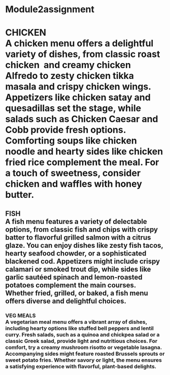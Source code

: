 # Module2assignment
<!doctype html>
<html>
  <head>
  <title>OUR MENU</title>
  </head>
  <body>
  <h1>
  <a>CHICKEN</a>
  <div>A chicken menu offers a delightful variety of dishes, from classic roast chicken&nbsp; and creamy chicken Alfredo to zesty chicken tikka masala and crispy chicken wings. Appetizers like chicken satay and quesadillas set the stage, while salads such as Chicken Caesar and Cobb provide fresh options. Comforting soups like chicken noodle and hearty sides like chicken fried rice complement the meal. For a touch of sweetness, consider chicken and waffles with honey butter.</div>
  </h1>
  <h2>
  <a>FISH</a>
  <div>A fish menu features a variety of delectable options, from classic fish and chips with crispy batter to flavorful grilled salmon with a citrus glaze. You can enjoy dishes like zesty fish tacos, hearty seafood chowder, or a sophisticated blackened cod. Appetizers might include crispy calamari or smoked trout dip, while sides like garlic sautéed spinach and lemon-roasted potatoes complement the main courses. Whether fried, grilled, or baked, a fish menu offers diverse and delightful choices.
  </div>
  </h2>
  <h3>
  <a>VEG MEALS</a>
  <div>A vegetarian meal menu offers a vibrant array of dishes, including hearty options like stuffed bell peppers and lentil curry. Fresh salads, such as a quinoa and chickpea salad or a classic Greek salad, provide light and nutritious choices. For comfort, try a creamy mushroom risotto or vegetable lasagna. Accompanying sides might feature roasted Brussels sprouts or sweet potato fries. Whether savory or light, the menu ensures a satisfying experience with flavorful, plant-based delights.</div>
  </h3>
  </body>
  </html>
  
